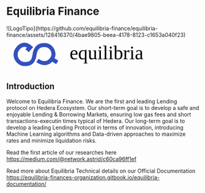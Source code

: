 <h1>Equilibria Finance</h1>
![LogoTipo](https://github.com/equilibria-finance/equilibria-finance/assets/128416370/4bae9805-beea-4178-8123-c1653a040f23)<?xml version="1.0" encoding="utf-8"?>
<!-- Generator: Adobe Illustrator 21.1.0, SVG Export Plug-In . SVG Version: 6.00 Build 0)  -->
<svg version="1.1" id="Livello_1" xmlns="http://www.w3.org/2000/svg" xmlns:xlink="http://www.w3.org/1999/xlink" x="0px" y="0px"
	 viewBox="0 0 120 20" style="enable-background:new 0 0 120 20;" xml:space="preserve">
<style type="text/css">
	.st0{fill:none;stroke:#3251BF;stroke-width:2.5;stroke-miterlimit:10;}
	.st1{fill:none;}
	.st2{font-family:'Gilroy-Black';}
	.st3{font-size:12px;}
	.st4{fill:#3251BF;}
</style>
<g>
	<g>
		<path class="st0" d="M17.5,10.2c-0.5,4.6-2.6,5.9-5.9,5.9c-3.2,0-5.9-2.6-5.9-5.9"/>
		<path class="st0" d="M17.5,10.3c0.6-4.5,2.9-6,6.2-6c3.2,0,5.6,2.6,5.6,5.9"/>
		<path class="st0" d="M5.7,10.5c0-1.4,0.2-2.2,0.8-3.2c1.7-2.7,4.7-4.6,8.2-1.7l-1.8,2.2"/>
		<path class="st0" d="M29.3,9.8c0,2-1,3-1.4,3.6"/>
	</g>
	<path class="st0" d="M28.1,13.2c-2.2,2.9-5.6,2.9-8.6,0.8"/>
</g>
<rect x="36.4" y="6.4" class="st1" width="78.1" height="10.3"/>
<text transform="matrix(1 0 0 1 39.3165 13.1503)" class="st2 st3">equilibria</text>
<path class="st4" d="M32.2,14.1l-1.1,1.8C31,16,30.9,16.1,30.8,16l-2.6-1.6c-0.1-0.1-0.1-0.2-0.1-0.3l1.1-1.8
	c0.1-0.1,0.2-0.1,0.3-0.1l2.6,1.6C32.3,13.9,32.3,14,32.2,14.1z"/>
<path class="st4" d="M20.5,13.5l-1.1,1.7c-0.1,0.1-0.2,0.1-0.3,0.1l-0.3-0.2c-0.1-0.1-0.1-0.2-0.1-0.3l1.1-1.7
	C19.9,13,20,13,20.1,13l0.3,0.2C20.6,13.2,20.6,13.3,20.5,13.5z"/>
<path class="st4" d="M16.5,5.7L14,8.6c0,0.1-0.1,0.1-0.2,0l-0.2-0.1c-0.1,0-0.1-0.1,0-0.2l2.5-2.9c0-0.1,0.1-0.1,0.2,0l0.2,0.1
	C16.5,5.5,16.5,5.6,16.5,5.7z"/>
<path class="st4" d="M14.7,4.9l-2.2,2.5h-0.1L11.9,7V6.9L14,4.3h0.1l0.5,0.4C14.7,4.8,14.7,4.8,14.7,4.9z"/>
</svg>



<h2>Introduction</h2>
Welcome to Equilibria Finance. We are the first and leading Lending protocol on Hedera Ecosystem.
Our short-term goal is to develop a safe and enjoyable Lending & Borrowing Markets, ensuring low gas fees and short transactions-executin times typical of Hedera.
Our long-term goal is to develop a leading Lending Protocol in terms of innovation, introducing Machine Learning algorithms and Data-driven approaches to maximize rates and minimize liquidation risks.

Read the first article of our researches here
https://medium.com/@network.astrid/c60ca96ff1ef

Read more about Equilibria Technical details on our Official Documentation
https://equilibria-finances-organization.gitbook.io/equilibria-documentation/

